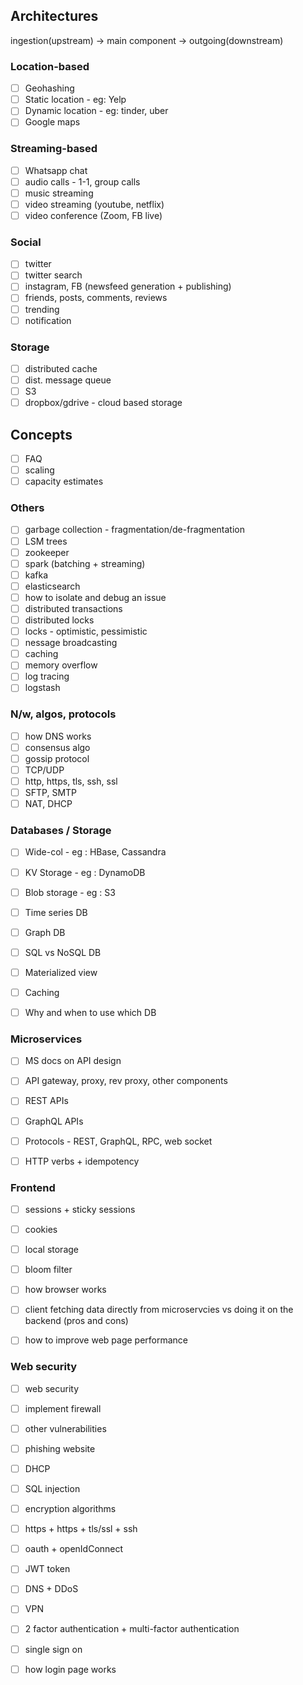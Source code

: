 
## Architectures
ingestion(upstream) -> main component -> outgoing(downstream)

### Location-based
- [ ] Geohashing
- [ ] Static location - eg: Yelp
- [ ] Dynamic location - eg: tinder, uber
- [ ] Google maps

### Streaming-based
- [ ] Whatsapp chat
- [ ] audio calls - 1-1, group calls
- [ ] music streaming
- [ ] video streaming (youtube, netflix)
- [ ] video conference (Zoom, FB live)

### Social
- [ ] twitter
- [ ] twitter search
- [ ] instagram, FB (newsfeed generation + publishing)
- [ ] friends, posts, comments, reviews
- [ ] trending
- [ ] notification

### Storage
- [ ] distributed cache
- [ ] dist. message queue
- [ ] S3
- [ ] dropbox/gdrive - cloud based storage

## Concepts
- [ ] FAQ
- [ ] scaling
- [ ] capacity estimates

### Others
- [ ] garbage collection - fragmentation/de-fragmentation
- [ ] LSM trees
- [ ] zookeeper
- [ ] spark (batching + streaming)
- [ ] kafka
- [ ] elasticsearch
- [ ] how to isolate and debug an issue
- [ ] distributed transactions
- [ ] distributed locks
- [ ] locks - optimistic, pessimistic
- [ ] nessage broadcasting
- [ ] caching
- [ ] memory overflow
- [ ] log tracing
- [ ] logstash

### N/w, algos, protocols
- [ ] how DNS works
- [ ] consensus algo
- [ ] gossip protocol
- [ ] TCP/UDP
- [ ] http, https, tls, ssh, ssl
- [ ] SFTP, SMTP
- [ ] NAT, DHCP

### Databases / Storage
- [ ] Wide-col - eg : HBase, Cassandra
- [ ] KV Storage - eg : DynamoDB
- [ ] Blob storage - eg : S3
- [ ] Time series DB
- [ ] Graph DB
- [ ] SQL vs NoSQL DB
- [ ] Materialized view
- [ ] Caching
- [ ] Why and when to use which DB


### Microservices
- [ ]  MS docs on API design
- [ ] API gateway, proxy, rev proxy, other components
- [ ] REST APIs
- [ ] GraphQL APIs
- [ ] Protocols - REST, GraphQL, RPC, web socket
- [ ] HTTP verbs + idempotency


### Frontend
- [ ] sessions + sticky sessions
- [ ] cookies
- [ ] local storage
- [ ] bloom filter
- [ ] how browser works
- [ ] client fetching data directly from microservcies vs doing it on the backend (pros and cons)
- [ ] how to improve web page performance


### Web security
- [ ] web security
- [ ] implement firewall
- [ ] other vulnerabilities
- [ ] phishing website
- [ ] DHCP
- [ ] SQL injection
- [ ] encryption algorithms
- [ ] https + https + tls/ssl + ssh
- [ ] oauth + openIdConnect
- [ ] JWT token
- [ ] DNS + DDoS
- [ ] VPN
- [ ] 2 factor authentication + multi-factor authentication
- [ ] single sign on
- [ ] how login page works


